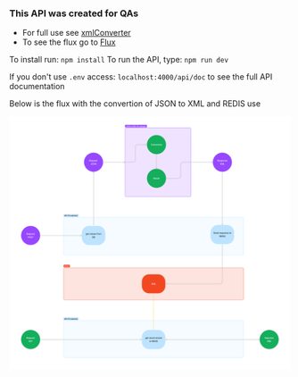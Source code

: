 ### This API was created for QAs

* For full use see <a href="https://github.com/Aleff13/xmlConverter">xmlConverter</a> 
* To see the flux go to <a href="https://github.com/Aleff13">Flux</a>

To install run: <code>npm install</code>
To run the API, type: <code>npm run dev</code>

<p>If you don't use <code>.env</code> access: <code>localhost:4000/api/doc</code> to see the full API documentation</p>

<p> Below is the flux with the convertion of JSON to XML and REDIS use <p>
<img src="https://raw.githubusercontent.com/Aleff13/Ts-API/redis/images/BasicFlux.png">
